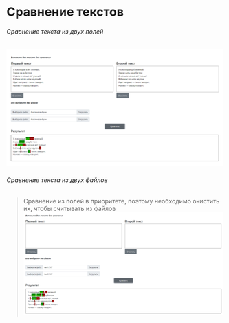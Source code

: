 # Сравнение текстов

###### Сравнение текста из двух полей
![](src/images/text-fields.png)

###### Сравнение текста из двух файлов
> Сравнение из полей в приоритете, поэтому необходимо очистить их, чтобы считывать из файлов
![](src/images/files.png)
